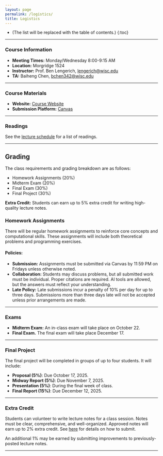 ```yaml
---
layout: page
permalink: /logistics/
title: Logistics
---
```


- (The list will be replaced with the table of contents.)
  {:toc}

---

### Course Information

- **Meeting Times:** Monday/Wednesday 8:00-9:15 AM
- **Location:** Morgridge 1524
- **Instructor:** Prof. Ben Lengerich, lengerich@wisc.edu
- **TA:** Baiheng Chen, bchen342@wisc.edu

---

### Course Materials

- **Website:** [Course Website](https://adaptinfer.org/dgm-fall-2025)
- **Submission Platform:** [Canvas](https://canvas.wisc.edu/courses/479352)

---

### Readings

See the [lecture schedule](./dgm-fall-2025/lectures) for a list of readings.

---

## Grading

The class requirements and grading breakdown are as follows:

- Homework Assignments (20%)
- Midterm Exam (20%)
- Final Exam (30%)
- Final Project (30%)

**Extra Credit:** Students can earn up to 5% extra credit for writing high-quality lecture notes.

### Homework Assignments

There will be regular homework assignments to reinforce core concepts and computational skills. These assignments will include both theoretical problems and programming exercises.

#### Policies:

- **Submission:** Assignments must be submitted via Canvas by 11:59 PM on Fridays unless otherwise noted.
- **Collaboration:** Students may discuss problems, but all submitted work must be individual. Proper citations are required. AI tools are allowed, but the answers must reflect your understanding.
- **Late Policy:** Late submissions incur a penalty of 10% per day for up to three days. Submissions more than three days late will not be accepted unless prior arrangements are made.

---

### Exams

- **Midterm Exam:** An in-class exam will take place on October 22.
- **Final Exam.** The final exam will take place December 17.

---

### Final Project

The final project will be completed in groups of up to four students. It will include:

- **Proposal (5%)**: Due October 17, 2025.
- **Midway Report (5%)**: Due November 7, 2025.
- **Presentation (5%)**: During the final week of class.
- **Final Report (15%)**: Due December 12, 2025.

---

### Extra Credit

Students can volunteer to write lecture notes for a class session. Notes must be clear, comprehensive, and well-organized. Approved notes will earn up to 2% extra credit. See [here](https://github.com/AdaptInfer/dgm-fall-2025/blob/master/_posts/README.md) for details on how to submit.

An additional 1% may be earned by submitting improvements to previously-posted lecture notes.

---

